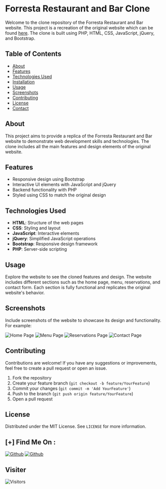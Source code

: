# Forresta Restaurant and Bar Clone

Welcome to the clone repository of the Forresta Restaurant and Bar website. This project is a recreation of the original website which can be found [here](https://www.theforrestakitchenbar.com/). The clone is built using PHP, HTML, CSS, JavaScript, jQuery, and Bootstrap.

## Table of Contents

- [About](#about)
- [Features](#features)
- [Technologies Used](#technologies-used)
- [Installation](#installation)
- [Usage](#usage)
- [Screenshots](#screenshots)
- [Contributing](#contributing)
- [License](#license)
- [Contact](#contact)

## About

This project aims to provide a replica of the Forresta Restaurant and Bar website to demonstrate web development skills and technologies. The clone includes all the main features and design elements of the original website.

## Features

- Responsive design using Bootstrap
- Interactive UI elements with JavaScript and jQuery
- Backend functionality with PHP
- Styled using CSS to match the original design

## Technologies Used

- **HTML**: Structure of the web pages
- **CSS**: Styling and layout
- **JavaScript**: Interactive elements
- **jQuery**: Simplified JavaScript operations
- **Bootstrap**: Responsive design framework
- **PHP**: Server-side scripting

## Usage

Explore the website to see the cloned features and design. The website includes different sections such as the home page, menu, reservations, and contact form. Each section is fully functional and replicates the original website's behavior.

## Screenshots

Include screenshots of the website to showcase its design and functionality. For example:

![Home Page](screenshots/home.png)
![Menu Page](screenshots/menu.png)
![Reservations Page](screenshots/reservations.png)
![Contact Page](screenshots/contact.png)

## Contributing

Contributions are welcome! If you have any suggestions or improvements, feel free to create a pull request or open an issue.

1. Fork the repository
2. Create your feature branch (`git checkout -b feature/YourFeature`)
3. Commit your changes (`git commit -m 'Add YourFeature'`)
4. Push to the branch (`git push origin feature/YourFeature`)
5. Open a pull request

## License

Distributed under the MIT License. See `LICENSE` for more information.


## [+] Find Me On :

[![Github](https://img.shields.io/badge/Instagram-Rudraksh-pink?style=for-the-badge&logo=instagram)](https://www.instagram.com/rudraksh.dusad.1122)
[![Github](https://img.shields.io/badge/TELEGRAM-Rudraksh-blue?style=for-the-badge&logo=telegram)](https://t.me/Rudraksh2211)


## Visiter
<img src="https://profile-counter.glitch.me/rudraksh_2211/count.svg" alt="Visitors">

